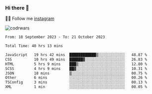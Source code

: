 ### Hi there 👋

👨‍💻 Follow me [instagram](https://instagram.com/an.grsmnko?igshid=ZDdkNTZiNTM=](https://instagram.com/an.grsmnko?igshid=ZDdkNTZiNTM=))

![codrwars](https://www.codewars.com/users/rsschool_c9af20f58c35c696/badges/micro) 

<!--START_SECTION:waka-->

```txt
From: 18 September 2023 - To: 21 October 2023

Total Time: 40 hrs 13 mins

JavaScript   19 hrs 42 mins  ████████████▒░░░░░░░░░░░░   48.87 %
CSS          10 hrs 49 mins  ██████▓░░░░░░░░░░░░░░░░░░   26.83 %
HTML         5 hrs 9 mins    ███▒░░░░░░░░░░░░░░░░░░░░░   12.80 %
SCSS         4 hrs 9 mins    ██▓░░░░░░░░░░░░░░░░░░░░░░   10.31 %
JSON         18 mins         ▒░░░░░░░░░░░░░░░░░░░░░░░░   00.75 %
Other        6 mins          ░░░░░░░░░░░░░░░░░░░░░░░░░   00.26 %
TSConfig     3 mins          ░░░░░░░░░░░░░░░░░░░░░░░░░   00.13 %
XML          1 min           ░░░░░░░░░░░░░░░░░░░░░░░░░   00.05 %
```

<!--END_SECTION:waka-->
